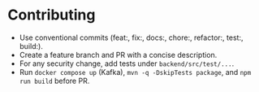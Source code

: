 # Contributing

- Use conventional commits (feat:, fix:, docs:, chore:, refactor:, test:, build:).
- Create a feature branch and PR with a concise description.
- For any security change, add tests under `backend/src/test/...`.
- Run `docker compose up` (Kafka), `mvn -q -DskipTests package`, and `npm run build` before PR.
